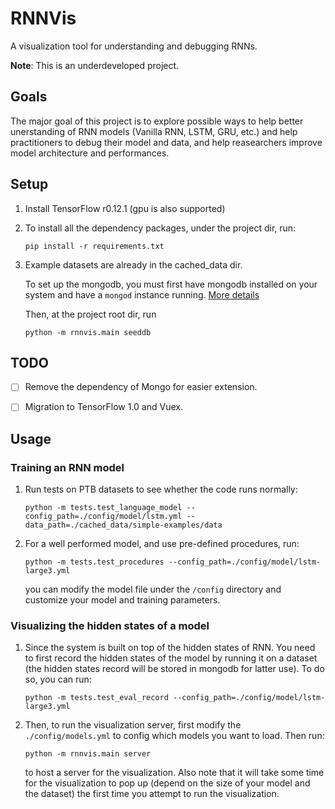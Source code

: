 # RNNVis

A visualization tool for understanding and debugging RNNs.

**Note**: This is an underdeveloped project.

## Goals

The major goal of this project is to explore possible ways to help better unerstanding of RNN models (Vanilla RNN, LSTM, GRU, etc.)
and help practitioners to debug their model and data, and help reasearchers improve model architecture and performances.

## Setup

1. Install TensorFlow r0.12.1 (gpu is also supported)

2. To install all the dependency packages, under the project dir, run:
 
    `pip install -r requirements.txt` 

3. Example datasets are already in the cached_data dir.
 
   To set up the mongodb, you must first have mongodb installed on your system and have a `mongod` instance running. [More details](https://docs.mongodb.com/manual/administration/install-community/)
   
   Then, at the project root dir, run
   
   `python -m rnnvis.main seeddb`

## TODO

- [ ] Remove the dependency of Mongo for easier extension.

- [ ] Migration to TensorFlow 1.0 and Vuex.

## Usage

### Training an RNN model

1. Run tests on PTB datasets to see whether the code runs normally: 

    `python -m tests.test_language_model --config_path=./config/model/lstm.yml --data_path=./cached_data/simple-examples/data`

2. For a well performed model, and use pre-defined procedures, run:

    `python -m tests.test_procedures --config_path=./config/model/lstm-large3.yml`

    you can modify the model file under the `/config` directory and customize your model and training parameters.


### Visualizing the hidden states of a model

1. Since the system is built on top of the hidden states of RNN. You need to first record the hidden states of the model by running it on a dataset (the hidden states record will be stored in mongodb for latter use). To do so, you can run:

    `python -m tests.test_eval_record --config_path=./config/model/lstm-large3.yml`

2. Then, to run the visualization server, first modify the `./config/models.yml` to config which models you want to load. Then run:

    `python -m rnnvis.main server` 

    to host a server for the visualization. Also note that it will take some time for the visualization to pop up (depend on the size of your model and the dataset) the first time you attempt to run the visualization.


